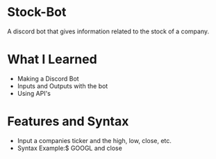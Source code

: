 # Stock-Bot
A discord bot that gives information related to the stock of a company.

# What I Learned

- Making a Discord Bot
- Inputs and Outputs with the bot
- Using API's

# Features and Syntax

- Input a companies ticker and the high, low, close, etc.
- Syntax Example:$ GOOGL and close

